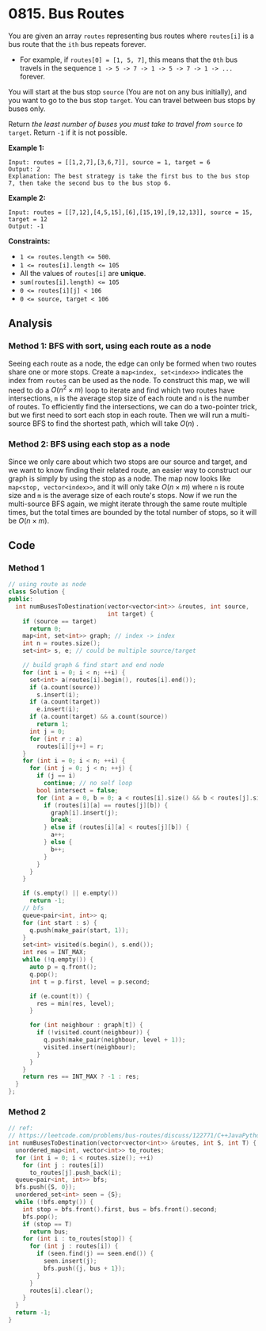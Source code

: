 # 0815. Bus Routes

You are given an array `routes` representing bus routes where `routes[i]` is a bus route that the `ith` bus repeats forever.

- For example, if `routes[0] = [1, 5, 7]`, this means that the `0th` bus travels in the sequence `1 -> 5 -> 7 -> 1 -> 5 -> 7 -> 1 -> ...` forever.

You will start at the bus stop `source` (You are not on any bus initially), and you want to go to the bus stop `target`. You can travel between bus stops by buses only.

Return *the least number of buses you must take to travel from* `source` *to* `target`. Return `-1` if it is not possible.

 

**Example 1:**

```
Input: routes = [[1,2,7],[3,6,7]], source = 1, target = 6
Output: 2
Explanation: The best strategy is take the first bus to the bus stop 7, then take the second bus to the bus stop 6.
```

**Example 2:**

```
Input: routes = [[7,12],[4,5,15],[6],[15,19],[9,12,13]], source = 15, target = 12
Output: -1
```

 

**Constraints:**

- `1 <= routes.length <= 500`.
- `1 <= routes[i].length <= 105`
- All the values of `routes[i]` are **unique**.
- `sum(routes[i].length) <= 105`
- `0 <= routes[i][j] < 106`
- `0 <= source, target < 106`

## Analysis

### Method 1: BFS with sort, using each route as a node

Seeing each route as a node, the edge can only be formed when two routes share one or more stops. Create a `map<index, set<index>>` indicates the index from `routes` can be used as the node. To construct this map, we will need to do a $O(n^2 \times m)$ loop to iterate and find which two routes have intersections, `m` is the average stop size of each route and `n` is the number of routes. To efficiently find the intersections, we can do a two-pointer trick, but we first need to sort each stop in each route. Then we will run a multi-source BFS to find the shortest path, which will take $O(n)$ . 

### Method 2: BFS using each stop as a node

Since we only care about which two stops are our source and target, and we want to know finding their related route, an easier way to construct our graph is simply by using the stop as a node. The map now looks like `map<stop, vector<index>>`, and it will only take $O(n \times m)$ where `n` is route size and `m` is the average size of each route's stops. Now if we run the multi-source BFS again, we might iterate through the same route multiple times, but the total times are bounded by the total number of stops, so it will be $O(n \times m)$.

## Code

### Method 1

```c++
// using route as node
class Solution {
public:
  int numBusesToDestination(vector<vector<int>> &routes, int source,
                            int target) {
    if (source == target)
      return 0;
    map<int, set<int>> graph; // index -> index
    int n = routes.size();
    set<int> s, e; // could be multiple source/target

    // build graph & find start and end node
    for (int i = 0; i < n; ++i) {
      set<int> a(routes[i].begin(), routes[i].end());
      if (a.count(source))
        s.insert(i);
      if (a.count(target))
        e.insert(i);
      if (a.count(target) && a.count(source))
        return 1;
      int j = 0;
      for (int r : a)
        routes[i][j++] = r;
    }
    for (int i = 0; i < n; ++i) {
      for (int j = 0; j < n; ++j) {
        if (j == i)
          continue; // no self loop
        bool intersect = false;
        for (int a = 0, b = 0; a < routes[i].size() && b < routes[j].size();) {
          if (routes[i][a] == routes[j][b]) {
            graph[i].insert(j);
            break;
          } else if (routes[i][a] < routes[j][b]) {
            a++;
          } else {
            b++;
          }
        }
      }
    }

    if (s.empty() || e.empty())
      return -1;
    // bfs
    queue<pair<int, int>> q;
    for (int start : s) {
      q.push(make_pair(start, 1));
    }
    set<int> visited(s.begin(), s.end());
    int res = INT_MAX;
    while (!q.empty()) {
      auto p = q.front();
      q.pop();
      int t = p.first, level = p.second;

      if (e.count(t)) {
        res = min(res, level);
      }

      for (int neighbour : graph[t]) {
        if (!visited.count(neighbour)) {
          q.push(make_pair(neighbour, level + 1));
          visited.insert(neighbour);
        }
      }
    }
    return res == INT_MAX ? -1 : res;
  }
};

```

### Method 2

```c++
// ref:
// https://leetcode.com/problems/bus-routes/discuss/122771/C++JavaPython-BFS-Solution
int numBusesToDestination(vector<vector<int>> &routes, int S, int T) {
  unordered_map<int, vector<int>> to_routes;
  for (int i = 0; i < routes.size(); ++i)
    for (int j : routes[i])
      to_routes[j].push_back(i);
  queue<pair<int, int>> bfs;
  bfs.push({S, 0});
  unordered_set<int> seen = {S};
  while (!bfs.empty()) {
    int stop = bfs.front().first, bus = bfs.front().second;
    bfs.pop();
    if (stop == T)
      return bus;
    for (int i : to_routes[stop]) {
      for (int j : routes[i]) {
        if (seen.find(j) == seen.end()) {
          seen.insert(j);
          bfs.push({j, bus + 1});
        }
      }
      routes[i].clear();
    }
  }
  return -1;
}

```

